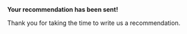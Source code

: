 ﻿<br>  

<br>

**Your recommendation has been sent!**  


Thank you for taking the time to write us a recommendation.
